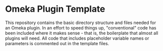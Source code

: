 # Omeka Plugin Template

This repository contains the basic directory structure and files needed
for an Omeka plugin. In an effort to speed things up,
"conventional" code has been included where it makes sense - that is,
the boilerplate that almost all plugins will need. All code that
includes placeholder variable names or parameters is commented out in
the template files.